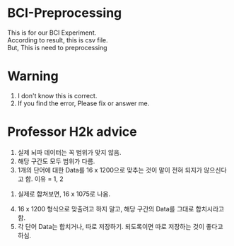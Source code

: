 # BCI-Preprocessing

This is for our BCI Experiment.   
According to result, this is csv file.   
But, This is need to preprocessing

# Warning
1. I don't know this is correct.
2. If you find the error, Please fix or answer me.

# Professor H2k advice   
1. 실제 뇌파 데이터는 꼭 범위가 맞지 않음.   
2. 해당 구간도 모두 범위가 다름.   
3. 1개의 단어에 대한 Data를 16 x 1200으로 맞추는 것이 말이 전혀 되지가 않으신다고 함. 이유 = 1, 2
 1) 실제로 합쳐보면, 16 x 1075로 나옴.   
4. 16 x 1200 형식으로 맞출려고 하지 말고, 해당 구간의 Data를 그대로 합치시라고 함.   
5. 각 단어 Data는 합치거나, 따로 저장하기. 되도록이면 따로 저장하는 것이 좋다고 하심.   
